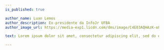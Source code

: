 ```yaml
---
is_published: true

author_name: Luan Lemos
author_description: Ex-presidente da InfoJr UFBA
author_image_url: https://media-exp1.licdn.com/dms/image/C4E03AQHAzK-oFrw-EA/profile-displayphoto-shrink_200_200/0?e=1590019200&v=beta&t=sP0p45ZpU-Rxva7WqAndvU8Ht53gMh7ekSNXtxuwTlk

text: Lorem ipsum dolor sit amet, consectetur adipiscing elit, sed do eiusmod tempor incididunt ut labore et dolore magna aliqua. Sodales neque sodales ut etiam sit.

---
```

